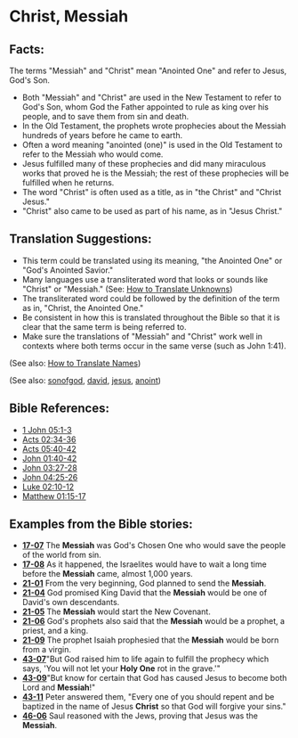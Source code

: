 # Christ, Messiah #

## Facts: ##

The terms "Messiah" and "Christ" mean "Anointed One" and refer to Jesus, God's Son.

* Both "Messiah" and "Christ" are used in the New Testament to refer to God's Son, whom God the Father appointed to rule as king over his people, and to save them from sin and death.
* In the Old Testament, the prophets wrote prophecies about the Messiah hundreds of years before he came to earth.
* Often a word meaning "anointed (one)" is used in the Old Testament to refer to the Messiah who would come.
* Jesus fulfilled many of these prophecies and did many miraculous works that proved he is the Messiah; the rest of these prophecies will be fulfilled when he returns.
* The word "Christ" is often used as a title, as in "the Christ" and "Christ Jesus."
* "Christ" also came to be used as part of his name, as in "Jesus Christ."

## Translation Suggestions: ##

* This term could be translated using its meaning, "the Anointed One" or "God's Anointed Savior."
* Many languages use a transliterated word that looks or sounds like "Christ" or "Messiah." (See: [How to Translate Unknowns](https://git.door43.org/Door43/en-ta-translate-vol1/src/master/content/translate_unknown.md))
* The transliterated word could be followed by the definition of the term as in, "Christ, the Anointed One."
* Be consistent in how this is translated throughout the Bible so that it is clear that the same term is being referred to.
* Make sure the translations of "Messiah" and "Christ" work well in contexts where both terms occur in the same verse (such as John 1:41).

(See also: [How to Translate Names](https://git.door43.org/Door43/en-ta-translate-vol1/src/master/content/translate_names.md))

(See also: [sonofgod](../kt/sonofgod.md), [david](../other/david.md), [jesus](../kt/jesus.md), [anoint](../kt/anoint.md))

## Bible References: ##

* [1 John 05:1-3](https://door43.org/en/bible/notes/1jn/05/01)
* [Acts 02:34-36](https://door43.org/en/bible/notes/act/02/34)
* [Acts 05:40-42](https://door43.org/en/bible/notes/act/05/40)
* [John 01:40-42](https://door43.org/en/bible/notes/jhn/01/40)
* [John 03:27-28](https://door43.org/en/bible/notes/jhn/03/27)
* [John 04:25-26](https://door43.org/en/bible/notes/jhn/04/25)
* [Luke 02:10-12](https://door43.org/en/bible/notes/luk/02/10)
* [Matthew 01:15-17](https://door43.org/en/bible/notes/mat/01/15)

## Examples from the Bible stories: ##

* __[17-07](https://door43.org/en/obs/notes/frames/17-07)__ The __Messiah__  was God's Chosen One who would save the people of the world from sin.
* __[17-08](https://door43.org/en/obs/notes/frames/17-08)__ As it happened, the Israelites would have to wait a long time before the __Messiah__  came, almost 1,000 years.
* __[21-01](https://door43.org/en/obs/notes/frames/21-01)__ From the very beginning, God planned to send the __Messiah__.
* __[21-04](https://door43.org/en/obs/notes/frames/21-04)__ God promised King David that the __Messiah__  would be one of David's own descendants.
* __[21-05](https://door43.org/en/obs/notes/frames/21-05)__ The __Messiah__  would start the New Covenant.
* __[21-06](https://door43.org/en/obs/notes/frames/21-06)__ God's prophets also said that the __Messiah__  would be a prophet, a priest, and a king.
* __[21-09](https://door43.org/en/obs/notes/frames/21-09)__ The prophet Isaiah prophesied that the __Messiah__  would be born from a virgin.
* __[43-07](https://door43.org/en/obs/notes/frames/43-07)__"But God raised him to life again to fulfill the prophecy which says, 'You will not let your __Holy One__  rot in the grave.'"
* __[43-09](https://door43.org/en/obs/notes/frames/43-09)__"But know for certain that God has caused Jesus to become both Lord and __Messiah__!"
* __[43-11](https://door43.org/en/obs/notes/frames/43-11)__ Peter answered them, "Every one of you should repent and be baptized in the name of Jesus __Christ__  so that God will forgive your sins."
* __[46-06](https://door43.org/en/obs/notes/frames/46-06)__ Saul reasoned with the Jews, proving that Jesus was the __Messiah__.


